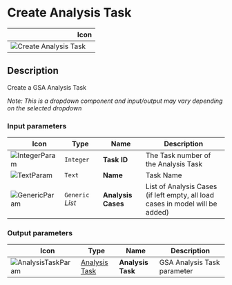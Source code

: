 # Create Analysis Task
<!--- This file has been auto-generated, do not change it manually! Edit the generator here: https://github.com/arup-group/GSA-Grasshopper/tree/main/DocsGeneration --->

|<img width="150"/> Icon |
| ----------- |
|![Create Analysis Task](./images/CreateAnalysisTask.png) |

## Description

Create a GSA Analysis Task

_Note: This is a dropdown component and input/output may vary depending on the selected dropdown_

### Input parameters

|<img width="20"/> Icon |<img width="200"/> Type |<img width="200"/> Name |<img width="1000"/> Description |
| ----------- | ----------- | ----------- | ----------- |
|![IntegerParam](./images/IntegerParam.png) |`Integer` |**Task ID** |The Task number of the Analysis Task |
|![TextParam](./images/TextParam.png) |`Text` |**Name** |Task Name |
|![GenericParam](./images/GenericParam.png) |`Generic` _List_ |**Analysis Cases** |List of Analysis Cases (if left empty, all load cases in model will be added) |

### Output parameters

|<img width="20"/> Icon |<img width="200"/> Type |<img width="200"/> Name |<img width="1000"/> Description |
| ----------- | ----------- | ----------- | ----------- |
|![AnalysisTaskParam](./images/AnalysisTaskParam.png) |[Analysis Task](gsagh-analysis-task-parameter.md) |**Analysis Task** |GSA Analysis Task parameter |


